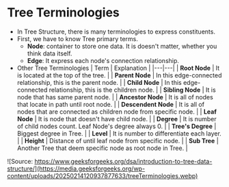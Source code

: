 # Tree Terminologies
- In Tree Structure, there is many terminologies to express constituents.
- First, we have to know Tree primary terms.
    - **Node**: container to store one data. It is doesn't matter, whether you think data itself.
    - **Edge**: It express each node's connection relationship.
- Other Tree Terminologies 
| Term | Explanation |
|---|---|
| **Root Node** | It is located at the top of the tree. |
| **Parent Node** | In this edge-connected relationship, this is the parent node. |
| **Child Node** | In this edge-connected relationship, this is the children node. |
| **Sibling Node** | It is node that has same parent node. |
| **Ancestor Node** | It is all of nodes that locate in path until root node. |
| **Descendent Node** | It is all of nodes that are connected as children node from specific node. |
| **Leaf Node** | It is node that doesn't have child node. |
| **Degree** | It is number of child nodes count. Leaf Node's degree always 0. |
| **Tree's Degree** | Biggest degree in Tree. |
| **Level** | It is number to differentiate each layer. |
| **Height** | Distance of until leaf node from specific node. |
| **Sub Tree** | Another Tree that deem specific node as root node in Tree. |

![Source: https://www.geeksforgeeks.org/dsa/introduction-to-tree-data-structure/](https://media.geeksforgeeks.org/wp-content/uploads/20250214120937877633/treeTerminologies.webp)
